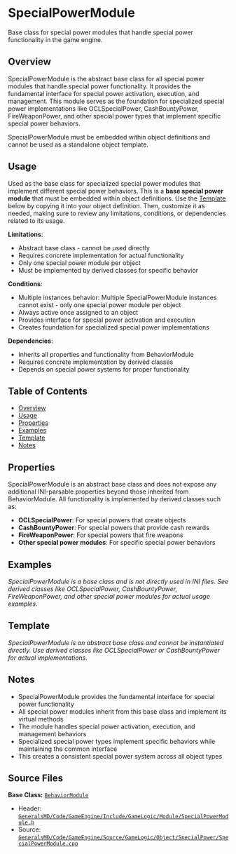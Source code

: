 # SpecialPowerModule

Base class for special power modules that handle special power functionality in the game engine.

## Overview

SpecialPowerModule is the abstract base class for all special power modules that handle special power functionality. It provides the fundamental interface for special power activation, execution, and management. This module serves as the foundation for specialized special power implementations like OCLSpecialPower, CashBountyPower, FireWeaponPower, and other special power types that implement specific special power behaviors.

SpecialPowerModule must be embedded within object definitions and cannot be used as a standalone object template.

## Usage

Used as the base class for specialized special power modules that implement different special power behaviors. This is a **base special power module** that must be embedded within object definitions. Use the [Template](#template) below by copying it into your object definition. Then, customize it as needed, making sure to review any limitations, conditions, or dependencies related to its usage.

**Limitations**:
- Abstract base class - cannot be used directly
- Requires concrete implementation for actual functionality
- Only one special power module per object
- Must be implemented by derived classes for specific behavior

**Conditions**:
- Multiple instances behavior: Multiple SpecialPowerModule instances cannot exist - only one special power module per object
- Always active once assigned to an object
- Provides interface for special power activation and execution
- Creates foundation for specialized special power implementations

**Dependencies**:
- Inherits all properties and functionality from BehaviorModule
- Requires concrete implementation by derived classes
- Depends on special power systems for proper functionality

## Table of Contents

- [Overview](#overview)
- [Usage](#usage)
- [Properties](#properties)
- [Examples](#examples)
- [Template](#template)
- [Notes](#notes)

## Properties

SpecialPowerModule is an abstract base class and does not expose any additional INI-parsable properties beyond those inherited from BehaviorModule. All functionality is implemented by derived classes such as:

- **OCLSpecialPower**: For special powers that create objects
- **CashBountyPower**: For special powers that provide cash rewards
- **FireWeaponPower**: For special powers that fire weapons
- **Other special power modules**: For specific special power behaviors

## Examples

*SpecialPowerModule is a base class and is not directly used in INI files. See derived classes like OCLSpecialPower, CashBountyPower, FireWeaponPower, and other special power modules for actual usage examples.*

## Template

*SpecialPowerModule is an abstract base class and cannot be instantiated directly. Use derived classes like OCLSpecialPower or CashBountyPower for actual implementations.*

## Notes

- SpecialPowerModule provides the fundamental interface for special power functionality
- All special power modules inherit from this base class and implement its virtual methods
- The module handles special power activation, execution, and management behaviors
- Specialized special power types implement specific behaviors while maintaining the common interface
- This creates a consistent special power system across all object types

## Source Files

**Base Class:** [`BehaviorModule`](../../GeneralsMD/Code/GameEngine/Include/GameLogic/Module/BehaviorModule.h)

- Header: [`GeneralsMD/Code/GameEngine/Include/GameLogic/Module/SpecialPowerModule.h`](../../GeneralsMD/Code/GameEngine/Include/GameLogic/Module/SpecialPowerModule.h)
- Source: [`GeneralsMD/Code/GameEngine/Source/GameLogic/Object/SpecialPower/SpecialPowerModule.cpp`](../../GeneralsMD/Code/GameEngine/Source/GameLogic/Object/SpecialPower/SpecialPowerModule.cpp)
